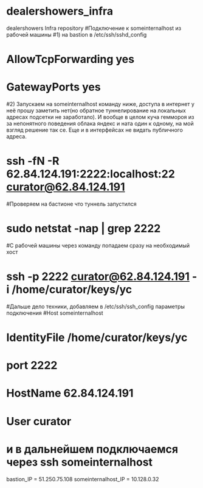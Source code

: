 # dealershowers_infra
dealershowers Infra repository
#Подключение к someinternalhost из рабочей машины
#1) на bastion в /etc/ssh/sshd_config
#	AllowTcpForwarding yes
#	GatewayPorts yes
#2) Запускаем на someinternalhost команду ниже, доступа в интернет у неё прошу заметить нет(но обратное туннелирование на локальных адресах подсетки не заработало). И вообще в целом куча геммороя из за непонятного поведения облака яндекс и ната один к одному, на мой взгляд решение так се. Еще и в интерфейсах не видать публичного адреса.
#	ssh -fN -R 62.84.124.191:2222:localhost:22 curator@62.84.124.191
#Проверяем на бастионе что туннель запустился
#	sudo netstat -nap | grep 2222
#С рабочей машины через команду попадаем сразу на необходимый хост
#	ssh -p 2222 curator@62.84.124.191 -i /home/curator/keys/yc
#Дальше дело техники, добавляем в /etc/ssh/ssh_config параметры подключения
#Host someinternalhost
#    IdentityFile /home/curator/keys/yc
#    port 2222
#    HostName 62.84.124.191
#    User curator
# и в дальнейшем подключаемся через ssh  someinternalhost
bastion_IP = 51.250.75.108
someinternalhost_IP = 10.128.0.32
